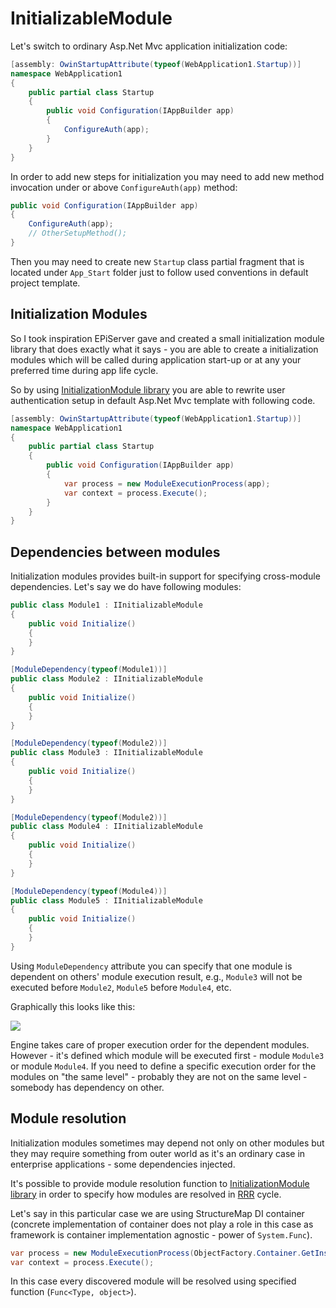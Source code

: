 InitializableModule
===================

Let's switch to ordinary Asp.Net Mvc application initialization code:

```csharp
[assembly: OwinStartupAttribute(typeof(WebApplication1.Startup))]
namespace WebApplication1
{
    public partial class Startup
    {
        public void Configuration(IAppBuilder app)
        {
            ConfigureAuth(app);
        }
    }
}
```

In order to add new steps for initialization you may need to add new method invocation under or above `ConfigureAuth(app)` method:

```csharp
public void Configuration(IAppBuilder app)
{
    ConfigureAuth(app);
    // OtherSetupMethod();
}
```

Then you may need to create new `Startup` class partial fragment that is located under `App_Start` folder just to follow used conventions in default project template.

## Initialization Modules
So I took inspiration EPiServer gave and created a small initialization module library that does exactly what it says - you are able to create a initialization modules which will be called during application start-up or at any your preferred time during app life cycle.

So by using [InitializationModule library](https://github.com/valdisiljuconoks/InitializableModule) you are able to rewrite user authentication setup in default Asp.Net Mvc template with following code.

```csharp
[assembly: OwinStartupAttribute(typeof(WebApplication1.Startup))]
namespace WebApplication1
{
    public partial class Startup
    {
        public void Configuration(IAppBuilder app)
        {
            var process = new ModuleExecutionProcess(app);
            var context = process.Execute();
        }
    }
}
```

## Dependencies between modules
Initialization modules provides built-in support for specifying cross-module dependencies. Let's say we do have following modules:

```csharp
public class Module1 : IInitializableModule
{
    public void Initialize()
    {
    }
}

[ModuleDependency(typeof(Module1))]
public class Module2 : IInitializableModule
{
    public void Initialize()
    {
    }
}

[ModuleDependency(typeof(Module2))]
public class Module3 : IInitializableModule
{
    public void Initialize()
    {
    }
}

[ModuleDependency(typeof(Module2))]
public class Module4 : IInitializableModule
{
    public void Initialize()
    {
    }
}

[ModuleDependency(typeof(Module4))]
public class Module5 : IInitializableModule
{
    public void Initialize()
    {
    }
}
```

Using `ModuleDependency` attribute you can specify that one module is dependent on others' module execution result, e.g., `Module3` will not be executed before `Module2`, `Module5` before `Module4`, etc.

Graphically this looks like this:

![](https://ilke7g.bn1304.livefilestore.com/y2pjXgkGnj4m5T_Ug9KXIVa0G6icdwVkFDh90demJJxDABI0meHp4h2ILjIJg6oXkRHYHvfK4fbEFd-1MbPe7ZAhhJBzZk-GpQHqC6J3_ZurVQ/depend.PNG)

Engine takes care of proper execution order for the dependent modules. However - it's defined which module will be executed first - module `Module3` or module `Module4`. If you need to define a specific execution order for the modules on "the same level" - probably they are not on the same level - somebody has dependency on other.

## Module resolution
Initialization modules sometimes may depend not only on other modules but they may require something from outer world as it's an ordinary case in enterprise applications - some dependencies injected.

It's possible to provide module resolution function to [InitializationModule library](https://github.com/valdisiljuconoks/InitializableModule) in order to specify how modules are resolved in [RRR](http://blog.ploeh.dk/2010/09/29/TheRegisterResolveReleasepattern/) cycle.

Let's say in this particular case we are using StructureMap DI container (concrete implementation of container does not play a role in this case as framework is container implementation agnostic - power of `System.Func`).

```csharp
var process = new ModuleExecutionProcess(ObjectFactory.Container.GetInstance);
var context = process.Execute();
```

In this case every discovered module will be resolved using specified function (`Func<Type, object>`).
